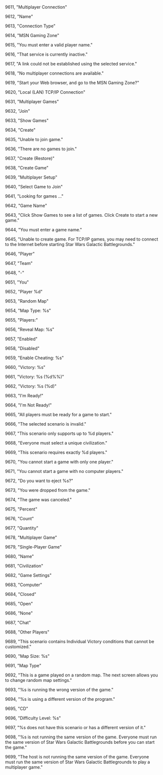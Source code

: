 ﻿9611, "Multiplayer Connection"

9612, "Name"

9613, "Connection Type"

9614, "MSN Gaming Zone"

9615, "You must enter a valid player name."

9616, "That service is currently inactive."

9617, "A link could not be established using the selected service."

9618, "No multiplayer connections are available."

9619, "Start your Web browser, and go to the MSN Gaming Zone?"

9620, "Local (LAN) TCP/IP Connection"

9631, "Multiplayer Games"

9632, "Join"

9633, "Show Games"

9634, "Create"

9635, "Unable to join game."

9636, "There are no games to join."

9637, "Create (Restore)"

9638, "Create Game"

9639, "Multiplayer Setup"

9640, "Select Game to Join"

9641, "Looking for games ..."

9642, "Game Name"

9643, "Click Show Games to see a list of games. Click Create to start a new game."

9644, "You must enter a game name."

9645, "Unable to create game. For TCP/IP games, you may need to connect to the Internet before starting Star Wars Galactic Battlegrounds."

9646, "Player"

9647, "Team"

9648, "-"

9651, "You"

9652, "Player %d"

9653, "Random Map"

9654, "Map Type: %s"

9655, "Players:"

9656, "Reveal Map: %s"

9657, "Enabled"

9658, "Disabled"

9659, "Enable Cheating: %s"

9660, "Victory: %s"

9661, "Victory: %s (%d%%)"

9662, "Victory: %s (%d)"

9663, "I'm Ready!"

9664, "I'm Not Ready!"

9665, "All players must be ready for a game to start."

9666, "The selected scenario is invalid."

9667, "This scenario only supports up to %d players."

9668, "Everyone must select a unique civilization."

9669, "This scenario requires exactly %d players."

9670, "You cannot start a game with only one player."

9671, "You cannot start a game with no computer players."

9672, "Do you want to eject %s?"

9673, "You were dropped from the game."

9674, "The game was canceled."

9675, "Percent"

9676, "Count"

9677, "Quantity"

9678, "Multiplayer Game"

9679, "Single-Player Game"

9680, "Name"

9681, "Civilization"

9682, "Game Settings"

9683, "Computer"

9684, "Closed"

9685, "Open"

9686, "None"

9687, "Chat"

9688, "Other Players"

9689, "This scenario contains Individual Victory conditions that cannot be customized."

9690, "Map Size: %s"

9691, "Map Type"

9692, "This is a game played on a random map. The next screen allows you to change random map settings."

9693, "%s is running the wrong version of the game."

9694, "%s is using a different version of the program."

9695, "CD"

9696, "Difficulty Level: %s"

9697, "%s does not have this scenario or has a different version of it."

9698, "%s is not running the same version of the game. Everyone must run the same version of Star Wars Galactic Battlegrounds before you can start the game."

9699, "The host is not running the same version of the game. Everyone must run the same version of Star Wars Galactic Battlegrounds to play a multiplayer game."

